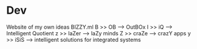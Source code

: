 # Dev
Website of my own ideas
BIZZY.ml
B >> OB    --> OutBOx 
I >> iQ    --> Intelligent Quotient
z >> laZer --> laZy minds
Z >> craZe --> crazY apps
y >> iSiS  --> intelligent solutions for integrated systems
